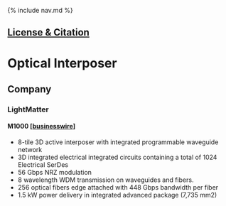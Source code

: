 {% include nav.md %}

## [License & Citation](index.md#license)


# Optical Interposer

## Company

### LightMatter

#### M1000 [[businesswire](https://www.businesswire.com/news/home/20250331220170/en/Lightmatter-Unveils-Passage-M1000-Photonic-Superchip-Worlds-Fastest-AI-Interconnect)]
- 8-tile 3D active interposer with integrated programmable waveguide network
- 3D integrated electrical integrated circuits containing a total of 1024 Electrical SerDes
- 56 Gbps NRZ modulation
- 8 wavelength WDM transmission on waveguides and fibers.
- 256 optical fibers edge attached with 448 Gbps bandwidth per fiber
- 1.5 kW power delivery in integrated advanced package (7,735 mm2)


